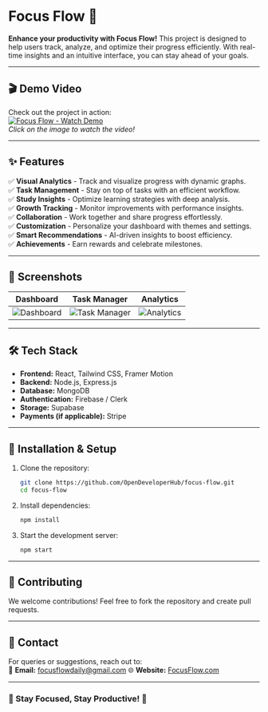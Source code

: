 # Focus Flow 🚀

**Enhance your productivity with Focus Flow!** This project is designed to help users track, analyze, and optimize their progress efficiently. With real-time insights and an intuitive interface, you can stay ahead of your goals.  

---

## 🎬 Demo Video

Check out the project in action:  
[![Focus Flow - Watch Demo](https://img.youtube.com/vi/KPlrpCMF7B8/0.jpg)](https://www.youtube.com/watch?v=KPlrpCMF7B8)  
_Click on the image to watch the video!_

---

## ✨ Features

✅ **Visual Analytics** - Track and visualize progress with dynamic graphs.  
✅ **Task Management** - Stay on top of tasks with an efficient workflow.  
✅ **Study Insights** - Optimize learning strategies with deep analysis.  
✅ **Growth Tracking** - Monitor improvements with performance insights.  
✅ **Collaboration** - Work together and share progress effortlessly.  
✅ **Customization** - Personalize your dashboard with themes and settings.  
✅ **Smart Recommendations** - AI-driven insights to boost efficiency.  
✅ **Achievements** - Earn rewards and celebrate milestones.  

---

## 📸 Screenshots

| Dashboard | Task Manager | Analytics |
|-----------|-------------|-----------|
| ![Dashboard](https://drive.google.com/file/d/16Dh_MHbDcfjpztPi59Y_QcNiEKueTQiw/view?usp=sharing) | ![Task Manager](https://drive.google.com/file/d/1VDyQa1R9w2nUGJjvGeEjL_ph7q4T4FWN/view?usp=sharing) | ![Analytics](https://via.placeholder.com/300) |

---

## 🛠️ Tech Stack

- **Frontend:** React, Tailwind CSS, Framer Motion
- **Backend:** Node.js, Express.js
- **Database:** MongoDB
- **Authentication:** Firebase / Clerk
- **Storage:** Supabase
- **Payments (if applicable):** Stripe

---

## 🚀 Installation & Setup

1. Clone the repository:
   ```sh
   git clone https://github.com/OpenDeveloperHub/focus-flow.git
   cd focus-flow
   ```
2. Install dependencies:
   ```sh
   npm install
   ```
3. Start the development server:
   ```sh
   npm start
   ```

---

## 🌟 Contributing

We welcome contributions! Feel free to fork the repository and create pull requests.

---

## 📧 Contact

For queries or suggestions, reach out to:  
📩 **Email:** focusflowdaily@gmail.com
🌐 **Website:** [FocusFlow.com](https://focus-flow-daily.vercel.app/)  

---

### 🎯 Stay Focused, Stay Productive! 🚀


